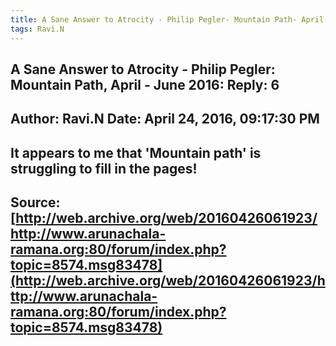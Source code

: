 ```yaml
--- 
title: A Sane Answer to Atrocity - Philip Pegler- Mountain Path- April - June 2016- Reply- 6   
tags: Ravi.N  
---  
```

##  A Sane Answer to Atrocity - Philip Pegler: Mountain Path, April - June 2016: Reply: 6  
Author: Ravi.N              Date: April 24, 2016, 09:17:30 PM  
---  
It appears to me that 'Mountain path' is struggling to fill in the pages!
 ---  
Source:[http://web.archive.org/web/20160426061923/http://www.arunachala-ramana.org:80/forum/index.php?topic=8574.msg83478](http://web.archive.org/web/20160426061923/http://www.arunachala-ramana.org:80/forum/index.php?topic=8574.msg83478)   
---  

